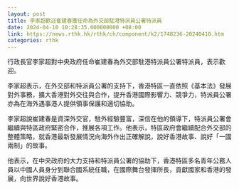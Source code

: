 ```yaml
---
layout: post
title: 李家超歡迎崔建春獲任命為外交部駐港特派員公署特派員　
date: 2024-04-10 10:28:35.000000000 +08:00
link: https://news.rthk.hk/rthk/ch/component/k2/1748236-20240410.htm
categories: rthk
---
```


行政長官李家超對中央政府任命崔建春為外交部駐港特派員公署特派員，表示歡迎。

李家超表示，在外交部和特派員公署的支持下，香港特區一直依照《基本法》發展對外事務，擴大香港對外交往與合作，提升香港國際影響力、競爭力，特派員公署亦為在海外遇事港人提供領事保護和適切協助。

李家超說崔建春是資深外交官，駐外經驗豐富，深信在他的領導下，特派員公署會繼續與特區政府緊密合作，推展各項工作。他表示，特區政府會繼續配合外交部的整體策略，就香港最新發展情況向海外作出正確解說，說好香港故事、說好「一國兩制」的故事。

他表示，在中央政府的大力支持和特派員公署的協助下，香港特區多名青年公務人員以中國人員身分到聯合國系統任職，在國際舞台發揮所長，貢獻國家和香港的發展，向世界說好香港故事。

